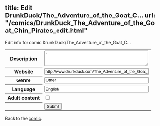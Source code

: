 title: Edit DrunkDuck/The_Adventure_of_the_Goat_C...
url: "/comics/DrunkDuck_The_Adventure_of_the_Goat_Chin_Pirates_edit.html"
---
Edit info for comic DrunkDuck/The_Adventure_of_the_Goat_C...

<form name="comic" action="http://gaepostmail.appspot.com/comic/" method="post">
<table class="comicinfo">
<tr>
<th>Description</th><td><textarea name="description" cols="40" rows="3">-</textarea></td>
</tr>
<tr>
<th>Website</th><td><input type="text" name="url" value="http://www.drunkduck.com/The_Adventure_of_the_Goat_Chin_Pirates/" size="40"/></td>
</tr>
<tr>
<th>Genre</th><td><input type="text" name="genre" value="Other" size="40"/></td>
</tr>
<tr>
<th>Language</th><td><input type="text" name="language" value="English" size="40"/></td>
</tr>
<tr>
<th>Adult content</th><td><input type="checkbox" name="adult" value="adult" /></td>
</tr>
<tr>
<th></th><td>
<input type="hidden" name="comic" value="DrunkDuck_The_Adventure_of_the_Goat_Chin_Pirates" />
<input type="submit" name="submit" value="Submit" />
</td>
</tr>
</table>
</form>

Back to the [comic](DrunkDuck_The_Adventure_of_the_Goat_Chin_Pirates.html).

